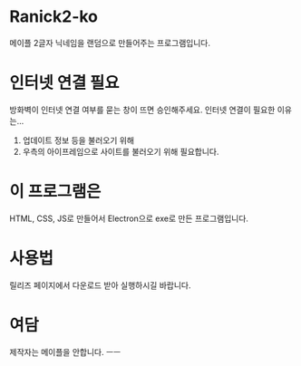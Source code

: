 # Ranick2-ko
메이플 2글자 닉네임을 랜덤으로 만들어주는 프로그램입니다.

# 인터넷 연결 필요
방화벽이 인터넷 연결 여부를 묻는 창이 뜨면 승인해주세요. 인터넷 연결이 필요한 이유는...
1. 업데이트 정보 등을 불러오기 위해
2. 우측의 아이프레임으로 사이트를 불러오기 위해
필요합니다.

# 이 프로그램은
HTML, CSS, JS로 만들어서 Electron으로 exe로 만든 프로그램입니다.

# 사용법
릴리즈 페이지에서 다운로드 받아 실행하시길 바랍니다.

# 여담
제작자는 메이플을 안합니다. ㅡㅡ